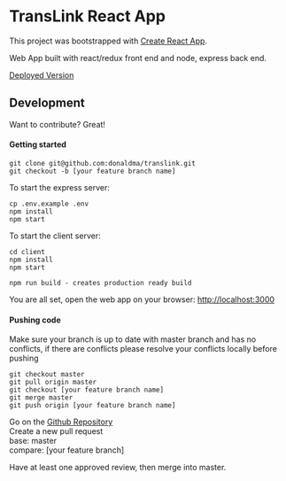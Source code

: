 # TransLink React App

This project was bootstrapped with <a href="https://github.com/facebook/create-react-app" target="_blank">Create React App</a>.

Web App built with react/redux front end and node, express back end.

<a href="https://donaldma-translink.herokuapp.com/" target="_blank">Deployed Version</a>

## Development

Want to contribute? Great!

#### Getting started
```
git clone git@github.com:donaldma/translink.git
git checkout -b [your feature branch name]
```

To start the express server:
```
cp .env.example .env
npm install
npm start
```

To start the client server:
```
cd client
npm install
npm start

npm run build - creates production ready build
```

You are all set, open the web app on your browser: <a href="http://localhost:3000" target="_blank">http://localhost:3000</a>

#### Pushing code

Make sure your branch is up to date with master branch and has no conflicts, if there are conflicts please resolve your conflicts locally before pushing

```
git checkout master
git pull origin master
git checkout [your feature branch name]
git merge master
git push origin [your feature branch name]
```

Go on the <a href="https://github.com/donaldma/translink" target="_blank">Github Repository</a>
<br>
Create a new pull request
<br>
base: master
<br>
compare: [your feature branch]

Have at least one approved review, then merge into master.